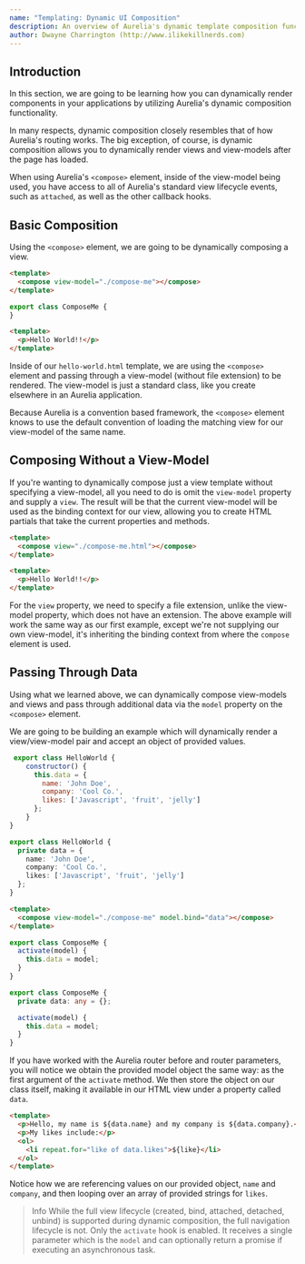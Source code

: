 ```yaml
---
name: "Templating: Dynamic UI Composition"
description: An overview of Aurelia's dynamic template composition functionality.
author: Dwayne Charrington (http://www.ilikekillnerds.com)
---
```


## Introduction

In this section, we are going to be learning how you can dynamically render components in your applications by utilizing Aurelia's dynamic composition functionality.

In many respects, dynamic composition closely resembles that of how Aurelia's routing works. The big exception, of course, is dynamic composition allows you to dynamically render views and view-models after the page has loaded.

When using Aurelia's `<compose>` element, inside of the view-model being used, you have access to all of Aurelia's standard view lifecycle events, such as `attached`, as well as the other callback hooks.

## Basic Composition

Using the `<compose>` element, we are going to be dynamically composing a view.

```HTML hello-world.html
<template>
  <compose view-model="./compose-me"></compose>
</template>
```

```JavaScript compose-me.js
export class ComposeMe {
}
```

```HTML compose-me.html
<template>
  <p>Hello World!!</p>
</template>
```

Inside of our `hello-world.html` template, we are using the `<compose>` element and passing through a view-model (without file extension) to be rendered. The view-model is just a standard class, like you create elsewhere in an Aurelia application.

Because Aurelia is a convention based framework, the `<compose>` element knows to use the default convention of loading the matching view for our view-model of the same name.

## Composing Without a View-Model

If you're wanting to dynamically compose just a view template without specifying a view-model, all you need to do is omit the `view-model` property and supply a `view`. The result will be that the current view-model will be used as the binding context for our view, allowing you to create HTML partials that take the current properties and methods.

```HTML hello-world.html
<template>
  <compose view="./compose-me.html"></compose>
</template>
```

```HTML compose-me.html
<template>
  <p>Hello World!!</p>
</template>
```

For the `view` property, we need to specify a file extension, unlike the view-model property, which does not have an extension. The above example will work the same way as our first example, except we're not supplying our own view-model, it's inheriting the binding context from where the `compose` element is used.

## Passing Through Data

Using what we learned above, we can dynamically compose view-models and views and pass through additional data via the `model` property on the `<compose>` element.

We are going to be building an example which will dynamically render a view/view-model pair and accept an object of provided values.

```JavaScript hello-world.js
 export class HelloWorld {
    constructor() {
      this.data = {
        name: 'John Doe',
        company: 'Cool Co.',
        likes: ['Javascript', 'fruit', 'jelly']
      };
    }
}
```
```TypeScript hello-world.ts [variant]
export class HelloWorld {
  private data = {
    name: 'John Doe',
    company: 'Cool Co.',
    likes: ['Javascript', 'fruit', 'jelly']
  };
}
```

```HTML hello-world.html
<template>
  <compose view-model="./compose-me" model.bind="data"></compose>
</template>
```

```JavaScript compose-me.js
export class ComposeMe {
  activate(model) {
    this.data = model;
  }
}
```
```TypeScript compose-me.ts [variant]
export class ComposeMe {
  private data: any = {};

  activate(model) {
    this.data = model;
  }
}
```

If you have worked with the Aurelia router before and router parameters, you will notice we obtain the provided model object the same way: as the first argument of the `activate` method. We then store the object on our class itself, making it available in our HTML view under a property called `data`.

```HTML compose-me.html
<template>
  <p>Hello, my name is ${data.name} and my company is ${data.company}.</p>
  <p>My likes include:</p>
  <ol>
    <li repeat.for="like of data.likes">${like}</li>
  </ol>
</template>
```

Notice how we are referencing values on our provided object, `name` and `company`, and then looping over an array of provided strings for `likes`.

> Info
> While the full view lifecycle (created, bind, attached, detached, unbind) is supported during dynamic composition, the full navigation lifecycle is not. Only the `activate` hook is enabled. It receives a single parameter which is the `model` and can optionally return a promise if executing an asynchronous task.
